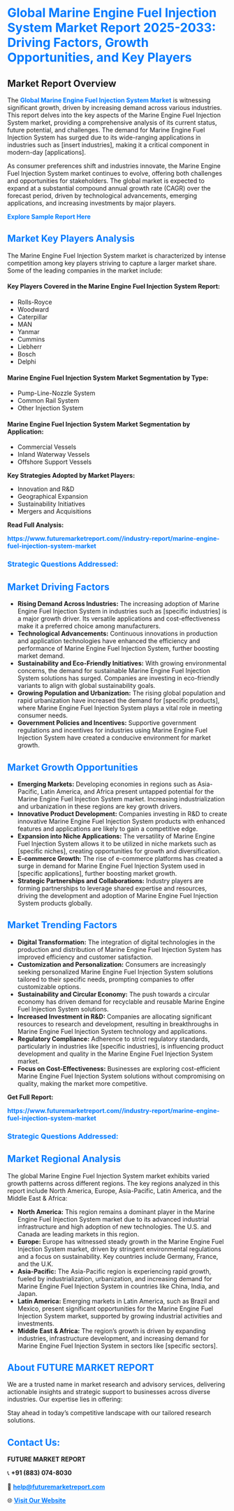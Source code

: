 <h1 style="color: #007BFF;">Global Marine Engine Fuel Injection System Market Report 2025-2033: Driving Factors, Growth Opportunities, and Key Players</h1>

<section id="overview">
<h2>Market Report Overview</h2>
<p>The <a href="https://www.futuremarketreport.com//industry-report/marine-engine-fuel-injection-system-market" style="color: #007BFF; text-decoration: none;"><strong>Global Marine Engine Fuel Injection System Market</strong></a> is witnessing significant growth, driven by increasing demand across various industries. This report delves into the key aspects of the Marine Engine Fuel Injection System market, providing a comprehensive analysis of its current status, future potential, and challenges. The demand for Marine Engine Fuel Injection System has surged due to its wide-ranging applications in industries such as [insert industries], making it a critical component in modern-day [applications].</p>
<p>As consumer preferences shift and industries innovate, the Marine Engine Fuel Injection System market continues to evolve, offering both challenges and opportunities for stakeholders. The global market is expected to expand at a substantial compound annual growth rate (CAGR) over the forecast period, driven by technological advancements, emerging applications, and increasing investments by major players.</p>
</section>

<section id="overview">
<p><a href="https://www.futuremarketreport.com//request-sample/reportId=57149" style="color: #007BFF; text-decoration: none;"><strong>Explore Sample Report Here</strong></a></p>
</section>

<section id="key-players">
<h2 style="color: #007BFF;">Market Key Players Analysis</h2>
<p>The Marine Engine Fuel Injection System market is characterized by intense competition among key players striving to capture a larger market share. Some of the leading companies in the market include:</p>
<h4>Key Players Covered in the Marine Engine Fuel Injection System Report:</h4>
<ul><li>Rolls-Royce</li><li>Woodward</li><li>Caterpillar</li><li>MAN</li><li>Yanmar</li><li>Cummins</li><li>Liebherr</li><li>Bosch</li><li>Delphi</li></ul>
<h4>Marine Engine Fuel Injection System Market Segmentation by Type:</h4>
<ul><li>Pump-Line-Nozzle System</li><li>Common Rail System</li><li>Other Injection System</li></ul>

<h4>Marine Engine Fuel Injection System Market Segmentation by Application:</h4>
<ul><li>Commercial Vessels</li><li>Inland Waterway Vessels</li><li>Offshore Support Vessels</li></ul>
<p><strong>Key Strategies Adopted by Market Players:</strong></p>
<ul>
<li>Innovation and R&D</li>
<li>Geographical Expansion</li>
<li>Sustainability Initiatives</li>
<li>Mergers and Acquisitions</li>
</ul>
</section>

<section>
<p><strong>Read Full Analysis: </strong></p><a href="https://www.futuremarketreport.com//industry-report/marine-engine-fuel-injection-system-market" style="color: #007BFF; text-decoration: none;"><strong>https://www.futuremarketreport.com//industry-report/marine-engine-fuel-injection-system-market</strong></a>
<h3 style="color: #007BFF;">Strategic Questions Addressed:</h3>
</section>

<section id="driving-factors">
<h2 style="color: #007BFF;">Market Driving Factors</h2>
<ul>
<li><strong>Rising Demand Across Industries:</strong> The increasing adoption of Marine Engine Fuel Injection System in industries such as [specific industries] is a major growth driver. Its versatile applications and cost-effectiveness make it a preferred choice among manufacturers.</li>
<li><strong>Technological Advancements:</strong> Continuous innovations in production and application technologies have enhanced the efficiency and performance of Marine Engine Fuel Injection System, further boosting market demand.</li>
<li><strong>Sustainability and Eco-Friendly Initiatives:</strong> With growing environmental concerns, the demand for sustainable Marine Engine Fuel Injection System solutions has surged. Companies are investing in eco-friendly variants to align with global sustainability goals.</li>
<li><strong>Growing Population and Urbanization:</strong> The rising global population and rapid urbanization have increased the demand for [specific products], where Marine Engine Fuel Injection System plays a vital role in meeting consumer needs.</li>
<li><strong>Government Policies and Incentives:</strong> Supportive government regulations and incentives for industries using Marine Engine Fuel Injection System have created a conducive environment for market growth.</li>
</ul>
</section>

<section id="growth-opportunities">
<h2 style="color: #007BFF;">Market Growth Opportunities</h2>
<ul>
<li><strong>Emerging Markets:</strong> Developing economies in regions such as Asia-Pacific, Latin America, and Africa present untapped potential for the Marine Engine Fuel Injection System market. Increasing industrialization and urbanization in these regions are key growth drivers.</li>
<li><strong>Innovative Product Development:</strong> Companies investing in R&D to create innovative Marine Engine Fuel Injection System products with enhanced features and applications are likely to gain a competitive edge.</li>
<li><strong>Expansion into Niche Applications:</strong> The versatility of Marine Engine Fuel Injection System allows it to be utilized in niche markets such as [specific niches], creating opportunities for growth and diversification.</li>
<li><strong>E-commerce Growth:</strong> The rise of e-commerce platforms has created a surge in demand for Marine Engine Fuel Injection System used in [specific applications], further boosting market growth.</li>
<li><strong>Strategic Partnerships and Collaborations:</strong> Industry players are forming partnerships to leverage shared expertise and resources, driving the development and adoption of Marine Engine Fuel Injection System products globally.</li>
</ul>
</section>

<section id="trending-factors">
<h2 style="color: #007BFF;">Market Trending Factors</h2>
<ul>
<li><strong>Digital Transformation:</strong> The integration of digital technologies in the production and distribution of Marine Engine Fuel Injection System has improved efficiency and customer satisfaction.</li>
<li><strong>Customization and Personalization:</strong> Consumers are increasingly seeking personalized Marine Engine Fuel Injection System solutions tailored to their specific needs, prompting companies to offer customizable options.</li>
<li><strong>Sustainability and Circular Economy:</strong> The push towards a circular economy has driven demand for recyclable and reusable Marine Engine Fuel Injection System solutions.</li>
<li><strong>Increased Investment in R&D:</strong> Companies are allocating significant resources to research and development, resulting in breakthroughs in Marine Engine Fuel Injection System technology and applications.</li>
<li><strong>Regulatory Compliance:</strong> Adherence to strict regulatory standards, particularly in industries like [specific industries], is influencing product development and quality in the Marine Engine Fuel Injection System market.</li>
<li><strong>Focus on Cost-Effectiveness:</strong> Businesses are exploring cost-efficient Marine Engine Fuel Injection System solutions without compromising on quality, making the market more competitive.</li>
</ul>
</section>

<section>
<p><strong>Get Full Report: </strong></p><a href="https://www.futuremarketreport.com//industry-report/marine-engine-fuel-injection-system-market" style="color: #007BFF; text-decoration: none;"><strong>https://www.futuremarketreport.com//industry-report/marine-engine-fuel-injection-system-market</strong></a>
<h3 style="color: #007BFF;">Strategic Questions Addressed:</h3>
</section>


<section id="regional-analysis">
<h2 style="color: #007BFF;">Market Regional Analysis</h2>
<p>The global Marine Engine Fuel Injection System market exhibits varied growth patterns across different regions. The key regions analyzed in this report include North America, Europe, Asia-Pacific, Latin America, and the Middle East & Africa:</p>
<ul>
<li><strong>North America:</strong> This region remains a dominant player in the Marine Engine Fuel Injection System market due to its advanced industrial infrastructure and high adoption of new technologies. The U.S. and Canada are leading markets in this region.</li>
<li><strong>Europe:</strong> Europe has witnessed steady growth in the Marine Engine Fuel Injection System market, driven by stringent environmental regulations and a focus on sustainability. Key countries include Germany, France, and the U.K.</li>
<li><strong>Asia-Pacific:</strong> The Asia-Pacific region is experiencing rapid growth, fueled by industrialization, urbanization, and increasing demand for Marine Engine Fuel Injection System in countries like China, India, and Japan.</li>
<li><strong>Latin America:</strong> Emerging markets in Latin America, such as Brazil and Mexico, present significant opportunities for the Marine Engine Fuel Injection System market, supported by growing industrial activities and investments.</li>
<li><strong>Middle East & Africa:</strong> The region’s growth is driven by expanding industries, infrastructure development, and increasing demand for Marine Engine Fuel Injection System in sectors like [specific sectors].</li>
</ul>
</section>

<footer>
<h2 style="color: #007BFF;">About FUTURE MARKET REPORT</h2>
<p>We are a trusted name in market research and advisory services, delivering actionable insights and strategic support to businesses across diverse industries. Our expertise lies in offering:</p>

<p>Stay ahead in today’s competitive landscape with our tailored research solutions.</p>

<h2 style="color: #007BFF;">Contact Us:</h2>
<p><strong>FUTURE MARKET REPORT</strong></p>
<p>📞 <strong>+91 (883) 074-8030</strong></p>
<p>📧 <strong><a href="mailto:help@futuremarketreport.com" style="color: #007BFF;">help@futuremarketreport.com</a></strong></p>
<p>🌐 <strong><a href="https://www.futuremarketreport.com/" style="color: #007BFF;">Visit Our Website</a></strong></p>
</footer>